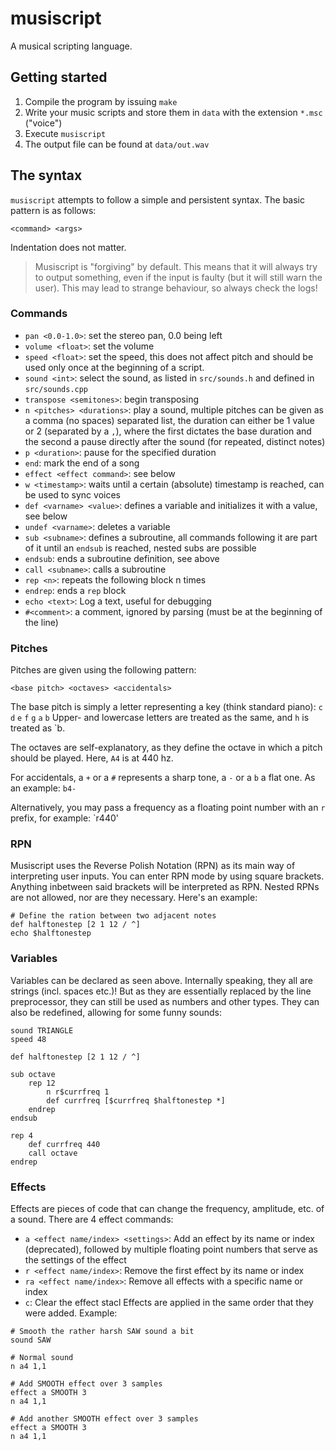 # musiscript

A musical scripting language.

## Getting started

1) Compile the program by issuing `make`
2) Write your music scripts and store them in `data` with the extension `*.msc` ("voice")
3) Execute `musiscript`
4) The output file can be found at `data/out.wav`

## The syntax

`musiscript` attempts to follow a simple and persistent syntax. The basic pattern is as follows:
```
<command> <args>
```
Indentation does not matter.

> Musiscript is "forgiving" by default. This means that it will always try to output something, even if the input is faulty (but it will still warn the user). This may lead to strange behaviour, so always check the logs!

### Commands

- `pan <0.0-1.0>`: set the stereo pan, 0.0 being left
- `volume <float>`: set the volume
- `speed <float>`: set the speed, this does not affect pitch and should be used only once at the beginning of a script.
- `sound <int>`: select the sound, as listed in `src/sounds.h` and defined in `src/sounds.cpp`
- `transpose <semitones>`: begin transposing
- `n <pitches> <durations>`: play a sound, multiple pitches can be given as a comma (no spaces) separated list,
the duration can either be 1 value or 2 (separated by a `,`), where the first dictates the base duration and the second a pause directly after the sound (for repeated, distinct notes)
- `p <duration>`: pause for the specified duration
- `end`: mark the end of a song
- `effect <effect command>`: see below
- `w <timestamp>`: waits until a certain (absolute) timestamp is reached, can be used to sync voices
- `def <varname> <value>`: defines a variable and initializes it with a value, see below
- `undef <varname>`: deletes a variable
- `sub <subname>`: defines a subroutine, all commands following it are part of it until an `endsub` is reached, nested subs are possible
- `endsub`: ends a subroutine definition, see above
- `call <subname>`: calls a subroutine
- `rep <n>`: repeats the following block n times
- `endrep`: ends a `rep` block
- `echo <text>`: Log a text, useful for debugging
- `#<comment>`: a comment, ignored by parsing (must be at the beginning of the line)

### Pitches

Pitches are given using the following pattern:
```
<base pitch> <octaves> <accidentals>
```
The base pitch is simply a letter representing a key (think standard piano): `c` `d` `e` `f` `g` `a` `b`
Upper- and lowercase letters are treated as the same, and `h` is treated as `b.

The octaves are self-explanatory, as they define the octave in which a pitch should be played. Here, `A4` is at 440 hz.

For accidentals, a `+` or a `#` represents a sharp tone, a `-` or a `b` a flat one. As an example: `b4-`

Alternatively, you may pass a frequency as a floating point number with an `r` prefix, for example: `r440'

### RPN

Musiscript uses the Reverse Polish Notation (RPN) as its main way of interpreting user inputs. You can enter RPN mode by using square brackets. Anything inbetween said brackets will be interpreted as RPN. Nested RPNs are not allowed, nor are they necessary. Here's an example:

```
# Define the ration between two adjacent notes
def halftonestep [2 1 12 / ^]
echo $halftonestep
```

### Variables

Variables can be declared as seen above. Internally speaking, they all are strings (incl. spaces etc.)! But as they are essentially replaced by the line preprocessor, they can still be used as numbers and other types. They can also be redefined, allowing for some funny sounds:


```
sound TRIANGLE
speed 48

def halftonestep [2 1 12 / ^]

sub octave
    rep 12
        n r$currfreq 1
        def currfreq [$currfreq $halftonestep *]
    endrep
endsub

rep 4
    def currfreq 440
    call octave
endrep
```
 
### Effects
 
Effects are pieces of code that can change the frequency, amplitude, etc. of a sound. There are 4 effect commands:
 - `a <effect name/index> <settings>`: Add an effect by its name or index (deprecated), followed by multiple floating point numbers that serve as the settings of the effect
 - `r <effect name/index>`: Remove the first effect by its name or index
 - `ra <effect name/index>`: Remove all effects with a specific name or index
 - `c`: Clear the effect stacl
Effects are applied in the same order that they were added.
Example:

```
# Smooth the rather harsh SAW sound a bit
sound SAW

# Normal sound
n a4 1,1

# Add SMOOTH effect over 3 samples
effect a SMOOTH 3
n a4 1,1

# Add another SMOOTH effect over 3 samples
effect a SMOOTH 3
n a4 1,1
```
